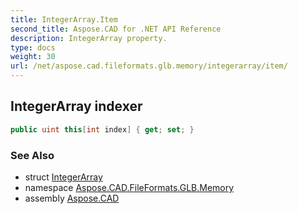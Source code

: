 ```yaml
---
title: IntegerArray.Item
second_title: Aspose.CAD for .NET API Reference
description: IntegerArray property. 
type: docs
weight: 30
url: /net/aspose.cad.fileformats.glb.memory/integerarray/item/
---
```

## IntegerArray indexer

```csharp
public uint this[int index] { get; set; }
```

### See Also

* struct [IntegerArray](../)
* namespace [Aspose.CAD.FileFormats.GLB.Memory](../../integerarray/)
* assembly [Aspose.CAD](../../../)


